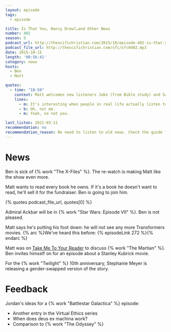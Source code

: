 ```yaml
---
layout: episode
tags:
  - episode

title: Is That You, Nancy Drew?…and Other News
number: 402
season: 5
podcast_url: http://thescifichristian.com/2015/10/episode-402-is-that-you-nancy-drew-and-other-news/
podcast_file_url: http://thescifichristian.com/sfc/sfc0402.mp3
date: 2015-10-15
length: '00:56:41'
category: news
hosts:
  - Ben
  - Matt

quotes:
  - time: "18:50"
    context: Matt welcomes new listeners Jake (from Bible study) and Sam (from work)
    lines:
      - m: It's interesting when people in real life actually listen to the show. It makes me really question what I should be saying out loud for the whole internet to hear.
      - b: Oh, not me.
      - m: Yeah, no not you.

last_listen: 2021-03-11
recommendation: no
recommendation_reason: No need to listen to old news. Check the guide for what's interesting in hindsight.
---
```


# News

Ben is sick of {% work "The X-Files" %}. The re-watch is making Matt like the show even more.

Matt wants to read every book he owns. If it's a book he doesn't want to read, he'll sell it for the fundraiser. Ben is going to join him.

{% quotes podcast_file_url, quotes[0] %}

Admiral Ackbar will be in {% work "Star Wars: Episode VII" %}. Ben is not pleased.

Matt says he's putting his foot down: he will not see any more Transformers movies.
{% arc %}We've heard this before: {% episodeLink 272 %}{% endarc %}

Matt was on [Take Me To Your Reader](http://pavementpodcast.com/) to discuss {% work "The Martian" %}. Ben invites himself on for an episode about a Stanley Kubrick movie.

For the {% work "Twilight" %} 10th anniversary, Stephanie Meyer is releasing a gender-swapped version of the story.

# Feedback

Jordan's ideas for a {% work "Battlestar Galactica" %} episode:
- Another entry in the Virtual Ethics series
- When does deus ex machina work?
- Comparison to {% work "The Odyssey" %}